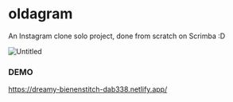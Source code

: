 # oldagram

An Instagram clone solo project, done from scratch on Scrimba :D

![Untitled](https://github.com/user-attachments/assets/aeac4050-63d8-4de7-ac01-eb126f98e356)

### DEMO
https://dreamy-bienenstitch-dab338.netlify.app/
